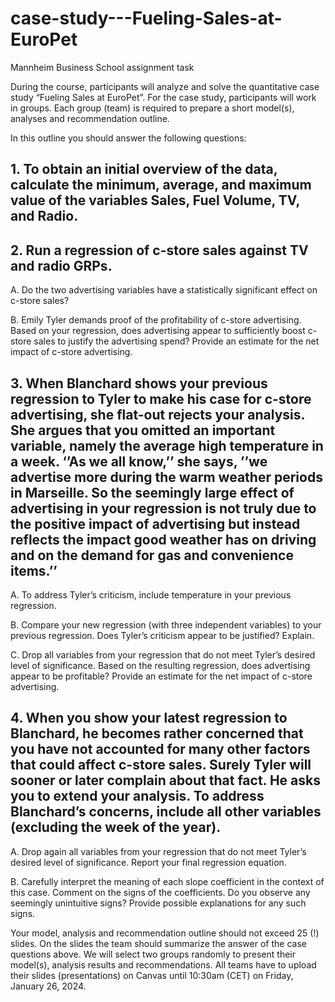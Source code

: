 # case-study---Fueling-Sales-at-EuroPet
Mannheim Business School assignment task

During the course, participants will analyze and solve the quantitative case study “Fueling Sales at EuroPet”. For the case study, participants will work in groups. Each group (team) is required to prepare a short model(s), analyses and recommendation outline.

 

In this outline you should answer the following questions:

## 1. To obtain an initial overview of the data, calculate the minimum, average, and maximum value of the variables Sales, Fuel Volume, TV, and Radio.


## 2. Run a regression of c-store sales against TV and radio GRPs.

A. Do the two advertising variables have a statistically significant effect on c-store sales?

B. Emily Tyler demands proof of the profitability of c-store advertising. Based on your regression, does advertising appear to sufficiently boost c-store sales to justify the advertising spend? Provide an estimate for the net impact of c-store advertising.
## 3. When Blanchard shows your previous regression to Tyler to make his case for c-store advertising, she flat-out rejects your analysis. She argues that you omitted an important variable, namely the average high temperature in a week. ‘’As we all know,’’ she says, ’’we advertise more during the warm weather periods in Marseille. So the seemingly large effect of advertising in your regression is not truly due to the positive impact of advertising but instead reflects the impact good weather has on driving and on the demand for gas and convenience items.’’

A. To address Tyler’s criticism, include temperature in your previous regression.

B. Compare your new regression (with three independent variables) to your previous regression. Does Tyler’s criticism appear to be justified? Explain.

C. Drop all variables from your regression that do not meet Tyler’s desired level of significance. Based on the resulting regression, does advertising appear to be profitable? Provide an estimate for the net impact of c-store advertising.

## 4. When you show your latest regression to Blanchard, he becomes rather concerned that you have not accounted for many other factors that could affect c-store sales. Surely Tyler will sooner or later complain about that fact. He asks you to extend your analysis. To address Blanchard’s concerns, include all other variables (excluding the week of the year).

A. Drop again all variables from your regression that do not meet Tyler’s desired level of significance. Report your final regression equation.

B. Carefully interpret the meaning of each slope coefficient in the context of this case. Comment on the signs of the coefficients. Do you observe any seemingly unintuitive signs? Provide possible explanations for any such signs.
 

Your model, analysis and recommendation outline should not exceed 25 (!) slides. On the slides the team should summarize the answer of the case questions above. We will select two groups randomly to present their model(s), analysis results and recommendations. All teams have to upload their slides (presentations) on Canvas until 10:30am (CET) on Friday, January 26, 2024.